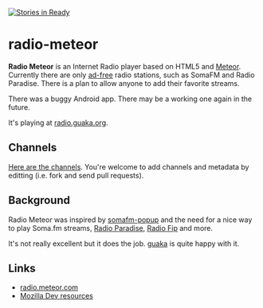 [![Stories in Ready](https://badge.waffle.io/guaka/radio-meteor.png?label=ready&title=Ready)](https://waffle.io/guaka/radio-meteor)

radio-meteor
============

**Radio Meteor** is an Internet Radio player based on HTML5 and
[Meteor](http://meteor.com).  Currently there are only  [ad-free](http://moneyless.org/tags/advertising)  radio
stations, such as SomaFM and Radio Paradise. There is a plan to allow
anyone to add their favorite streams.

There was a buggy Android app. There may be a working one again in the future.

It's playing at [radio.guaka.org](http://radio.guaka.org/).

## Channels

[Here are the channels](https://github.com/guaka/radio-meteor/blob/master/channels.coffee.md).
You're welcome to add channels and metadata by editting (i.e. fork and send pull requests).

## Background

Radio Meteor was inspired by [somafm-popup](https://github.com/joe-roth/somafm-popup) and the need for
a nice way to play Soma.fm streams, [Radio Paradise](http://www.radioparadise.com/), [Radio Fip](http://www.fipradio.fr/) and more.

It's not really excellent but it does the job. [guaka](http://twitter.com/guaka) is quite happy with it.



Links
-----

* [radio.meteor.com](http://radio.meteor.com/)
* [Mozilla Dev resources](https://developer.mozilla.org/en-US/docs/DOM/HTMLMediaElement)
